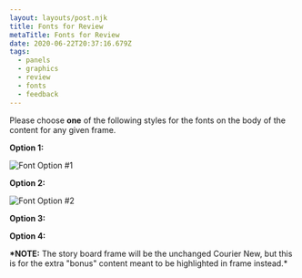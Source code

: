 ```yaml
---
layout: layouts/post.njk
title: Fonts for Review
metaTitle: Fonts for Review
date: 2020-06-22T20:37:16.679Z
tags:
  - panels
  - graphics
  - review
  - fonts
  - feedback
---
```

Please choose **one** of the following styles for the fonts on the body of the content for any given frame.

**Option 1:**

![Font Option #1](/images/washorsanitize_f2.png "Font Option #1")

**Option 2:**

![Font Option #2](/images/washorsanitize_alt.png "Font Option #2")

**Option 3:**

**Option 4:**

**\*NOTE:** The story board frame will be the unchanged Courier New, but this is for the extra "bonus" content meant to be highlighted in frame instead.*